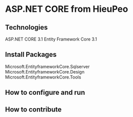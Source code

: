 # ASP.NET CORE from HieuPeo
## Technologies
ASP.NET CORE 3.1
Entity Framework Core 3.1
## Install Packages
Microsoft.EntityframeworkCore.Sqlserver
Microsoft.EntityframeworkCore.Design
Microsoft.EntityframeworkCore.Tools
## How to configure and run
## How to contribute
